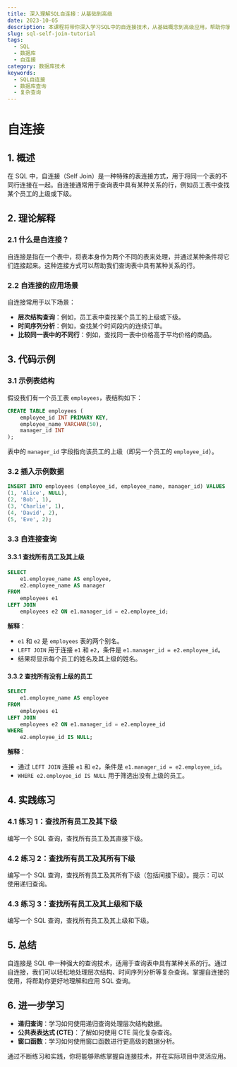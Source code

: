```yaml
---
title: 深入理解SQL自连接：从基础到高级
date: 2023-10-05
description: 本课程将带你深入学习SQL中的自连接技术，从基础概念到高级应用，帮助你掌握如何在同一个表中进行复杂查询。
slug: sql-self-join-tutorial
tags:
  - SQL
  - 数据库
  - 自连接
category: 数据库技术
keywords:
  - SQL自连接
  - 数据库查询
  - 复杂查询
---
```


# 自连接

## 1. 概述

在 SQL 中，自连接（Self Join）是一种特殊的表连接方式，用于将同一个表的不同行连接在一起。自连接通常用于查询表中具有某种关系的行，例如员工表中查找某个员工的上级或下级。

## 2. 理论解释

### 2.1 什么是自连接？

自连接是指在一个表中，将表本身作为两个不同的表来处理，并通过某种条件将它们连接起来。这种连接方式可以帮助我们查询表中具有某种关系的行。

### 2.2 自连接的应用场景

自连接常用于以下场景：

- **层次结构查询**：例如，员工表中查找某个员工的上级或下级。
- **时间序列分析**：例如，查找某个时间段内的连续订单。
- **比较同一表中的不同行**：例如，查找同一表中价格高于平均价格的商品。

## 3. 代码示例

### 3.1 示例表结构

假设我们有一个员工表 `employees`，表结构如下：

```sql
CREATE TABLE employees (
    employee_id INT PRIMARY KEY,
    employee_name VARCHAR(50),
    manager_id INT
);
```

表中的 `manager_id` 字段指向该员工的上级（即另一个员工的 `employee_id`）。

### 3.2 插入示例数据

```sql
INSERT INTO employees (employee_id, employee_name, manager_id) VALUES
(1, 'Alice', NULL),
(2, 'Bob', 1),
(3, 'Charlie', 1),
(4, 'David', 2),
(5, 'Eve', 2);
```

### 3.3 自连接查询

#### 3.3.1 查找所有员工及其上级

```sql
SELECT 
    e1.employee_name AS employee,
    e2.employee_name AS manager
FROM 
    employees e1
LEFT JOIN 
    employees e2 ON e1.manager_id = e2.employee_id;
```

**解释**：
- `e1` 和 `e2` 是 `employees` 表的两个别名。
- `LEFT JOIN` 用于连接 `e1` 和 `e2`，条件是 `e1.manager_id = e2.employee_id`。
- 结果将显示每个员工的姓名及其上级的姓名。

#### 3.3.2 查找所有没有上级的员工

```sql
SELECT 
    e1.employee_name AS employee
FROM 
    employees e1
LEFT JOIN 
    employees e2 ON e1.manager_id = e2.employee_id
WHERE 
    e2.employee_id IS NULL;
```

**解释**：
- 通过 `LEFT JOIN` 连接 `e1` 和 `e2`，条件是 `e1.manager_id = e2.employee_id`。
- `WHERE e2.employee_id IS NULL` 用于筛选出没有上级的员工。

## 4. 实践练习

### 4.1 练习 1：查找所有员工及其下级

编写一个 SQL 查询，查找所有员工及其直接下级。

### 4.2 练习 2：查找所有员工及其所有下级

编写一个 SQL 查询，查找所有员工及其所有下级（包括间接下级）。提示：可以使用递归查询。

### 4.3 练习 3：查找所有员工及其上级和下级

编写一个 SQL 查询，查找所有员工及其上级和下级。

## 5. 总结

自连接是 SQL 中一种强大的查询技术，适用于查询表中具有某种关系的行。通过自连接，我们可以轻松地处理层次结构、时间序列分析等复杂查询。掌握自连接的使用，将帮助你更好地理解和应用 SQL 查询。

## 6. 进一步学习

- **递归查询**：学习如何使用递归查询处理层次结构数据。
- **公共表表达式 (CTE)**：了解如何使用 CTE 简化复杂查询。
- **窗口函数**：学习如何使用窗口函数进行更高级的数据分析。

通过不断练习和实践，你将能够熟练掌握自连接技术，并在实际项目中灵活应用。